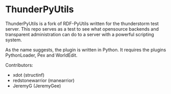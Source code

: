 ThunderPyUtils
===========

ThunderPyUtils is a fork of RDF-PyUtils written for the thunderstorm test server. This repo serves as a test
to see what opensource backends and transparent administration can do to a server with a powerful scripting
system.

As the name suggests, the plugin is written in Python. It requires the plugins PythonLoader, Pex and WorldEdit.

Contributors:
- xdot (structinf)
- redstonewarrior (manearrior)
- JeremyG (JeremyGee)
